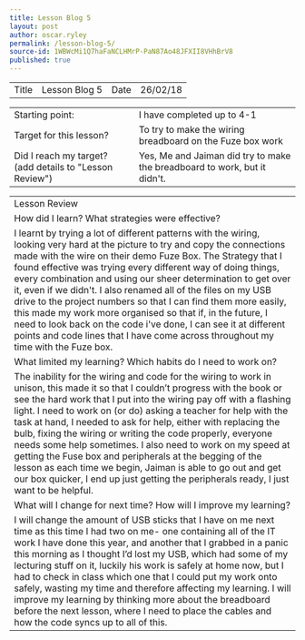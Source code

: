 ```yaml
---
title: Lesson Blog 5
layout: post
author: oscar.ryley
permalink: /lesson-blog-5/
source-id: 1WBWcMi1Q7haFaNCLHMrP-PaN87Ao48JFXII8VHhBrV8
published: true
---
```

<table>
  <tr>
    <td>Title</td>
    <td>Lesson Blog 5</td>
    <td>Date</td>
    <td>26/02/18</td>
  </tr>
</table>


<table>
  <tr>
    <td>Starting point:</td>
    <td>I have completed up to 4-1</td>
  </tr>
  <tr>
    <td>Target for this lesson?</td>
    <td>To try to make the wiring breadboard on the Fuze box work</td>
  </tr>
  <tr>
    <td>Did I reach my target? 
(add details to "Lesson Review")</td>
    <td> Yes, Me and Jaiman did try to make the breadboard to work, but it didn't.</td>
  </tr>
</table>


<table>
  <tr>
    <td>Lesson Review</td>
  </tr>
  <tr>
    <td>How did I learn? What strategies were effective? </td>
  </tr>
  <tr>
    <td>I learnt by trying a lot of different patterns with the wiring, looking very hard at the picture to try and copy the connections made with the wire on their demo Fuze Box. The Strategy that I found effective was trying every different way of doing things, every combination and using our sheer determination to get over it, even if we didn't. I also renamed all of the files on my USB drive to the project numbers so that I can find them more easily, this made my work more organised so that if, in the future, I need to look back on the code i've done, I can see it at different points and code lines that I have come across throughout my time with the Fuze box.</td>
  </tr>
  <tr>
    <td>What limited my learning? Which habits do I need to work on? </td>
  </tr>
  <tr>
    <td>The inability for the wiring and code for the wiring to work in unison, this made it so that I couldn’t progress with the book or see the hard work that I put into the wiring pay off with a flashing light. I need to work on (or do) asking a teacher for help with the task at hand, I needed to ask for help, either with replacing the bulb, fixing the wiring or writing the code properly, everyone needs some help sometimes. I also need to work on my speed at getting the Fuse box and peripherals at the begging of the lesson as each time we begin, Jaiman is able to go out and get our box quicker, I end up just getting the peripherals ready, I just want to be helpful.</td>
  </tr>
  <tr>
    <td>What will I change for next time? How will I improve my learning?</td>
  </tr>
  <tr>
    <td>I will change the amount of USB sticks that I have on me next time as this time I had two on me- one containing all of the IT work I have done this year, and another that I grabbed in a panic this morning as I thought I’d lost my USB, which had some of my lecturing stuff on it, luckily his work is safely at home now, but I had to check in class which one that I could put my work onto safely, wasting my time and therefore affecting my learning. I will improve my learning by thinking more about the breadboard before the next lesson, where I need to place the cables and how the code syncs up to all of this.</td>
  </tr>
</table>


